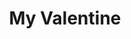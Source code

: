 ---
# title: string
# Will be used for HTML Title
title: "My Valentine"

# openingPhrase: string
# Will be used for opening phrase (header on main page)
openingPhrase: "Will you be my valentine?"

# acceptedPhrase: string
# Will be used for accepted phrase (header on main page, when yes is pressed)
acceptedPhrase: "Yay, Love you too - xoxo"

# rejectionText: array of string
# Will be used for changing text when Right button (No) is pressed
rejectionText:
  - "No"
  - "You sure?"
  - "Really sure?"
  - "Positive??"
  - "Pwetty pwease?"
  - "Think about it?"
  - "If you say no I'll be sad T_T"
  - "So sad ..."
  - "So so so sad..."
  - "Ok fine I'll stop asking"
  - "Just kidding PLEASE SAY YES"
  - "You break my heart..."

# acceptText: string
# Will be used for Left Button text
acceptText: "Yes"

# pendingImage: Image
# Will be used for first shown image
# Image MUST be inside `src/content/loves`
pendingImage: "./images/tkthao219-bubududu.gif"

# acceptedImage: Image
# Will be used when Left button (Yes) is pressed
# Image MUST be inside `src/content/loves`
acceptedImage: "./images/tkthao219-bubududu-love.gif"
---